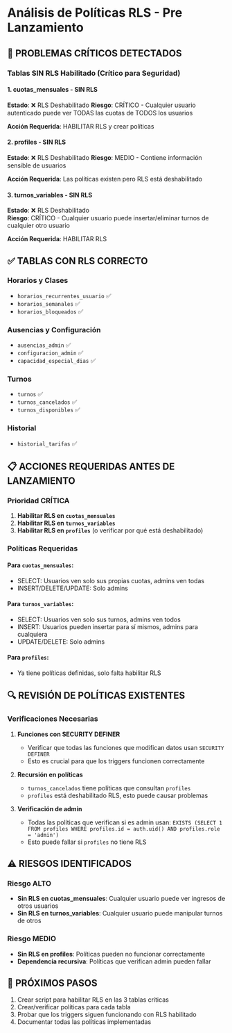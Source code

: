# Análisis de Políticas RLS - Pre Lanzamiento

## 🔴 PROBLEMAS CRÍTICOS DETECTADOS

### Tablas SIN RLS Habilitado (Crítico para Seguridad)

#### 1. **cuotas_mensuales** - SIN RLS
**Estado**: ❌ RLS Deshabilitado
**Riesgo**: CRÍTICO - Cualquier usuario autenticado puede ver TODAS las cuotas de TODOS los usuarios

**Acción Requerida**: HABILITAR RLS y crear políticas

#### 2. **profiles** - SIN RLS  
**Estado**: ❌ RLS Deshabilitado
**Riesgo**: MEDIO - Contiene información sensible de usuarios

**Acción Requerida**: Las políticas existen pero RLS está deshabilitado

#### 3. **turnos_variables** - SIN RLS
**Estado**: ❌ RLS Deshabilitado  
**Riesgo**: CRÍTICO - Cualquier usuario puede insertar/eliminar turnos de cualquier otro usuario

**Acción Requerida**: HABILITAR RLS

## ✅ TABLAS CON RLS CORRECTO

### Horarios y Clases
- `horarios_recurrentes_usuario` ✅
- `horarios_semanales` ✅
- `horarios_bloqueados` ✅

### Ausencias y Configuración
- `ausencias_admin` ✅
- `configuracion_admin` ✅
- `capacidad_especial_dias` ✅

### Turnos
- `turnos` ✅
- `turnos_cancelados` ✅
- `turnos_disponibles` ✅

### Historial
- `historial_tarifas` ✅

## 📋 ACCIONES REQUERIDAS ANTES DE LANZAMIENTO

### Prioridad CRÍTICA

1. **Habilitar RLS en `cuotas_mensuales`**
2. **Habilitar RLS en `turnos_variables`**
3. **Habilitar RLS en `profiles`** (o verificar por qué está deshabilitado)

### Políticas Requeridas

#### Para `cuotas_mensuales`:
- SELECT: Usuarios ven solo sus propias cuotas, admins ven todas
- INSERT/DELETE/UPDATE: Solo admins

#### Para `turnos_variables`:
- SELECT: Usuarios ven solo sus turnos, admins ven todos
- INSERT: Usuarios pueden insertar para sí mismos, admins para cualquiera
- UPDATE/DELETE: Solo admins

#### Para `profiles`:
- Ya tiene políticas definidas, solo falta habilitar RLS

## 🔍 REVISIÓN DE POLÍTICAS EXISTENTES

### Verificaciones Necesarias

1. **Funciones con SECURITY DEFINER**
   - Verificar que todas las funciones que modifican datos usan `SECURITY DEFINER`
   - Esto es crucial para que los triggers funcionen correctamente

2. **Recursión en políticas**
   - `turnos_cancelados` tiene políticas que consultan `profiles`
   - `profiles` está deshabilitado RLS, esto puede causar problemas

3. **Verificación de admin**
   - Todas las políticas que verifican si es admin usan: `EXISTS (SELECT 1 FROM profiles WHERE profiles.id = auth.uid() AND profiles.role = 'admin')`
   - Esto puede fallar si `profiles` no tiene RLS

## ⚠️ RIESGOS IDENTIFICADOS

### Riesgo ALTO
- **Sin RLS en cuotas_mensuales**: Cualquier usuario puede ver ingresos de otros usuarios
- **Sin RLS en turnos_variables**: Cualquier usuario puede manipular turnos de otros

### Riesgo MEDIO
- **Sin RLS en profiles**: Políticas pueden no funcionar correctamente
- **Dependencia recursiva**: Políticas que verifican admin pueden fallar

## 🎯 PRÓXIMOS PASOS

1. Crear script para habilitar RLS en las 3 tablas críticas
2. Crear/verificar políticas para cada tabla
3. Probar que los triggers siguen funcionando con RLS habilitado
4. Documentar todas las políticas implementadas


